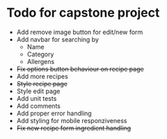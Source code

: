 # Todo for capstone project

* Add remove image button for edit/new form
* Add navbar for searching by
    - Name
    - Category
    - Allergens
* ~~Fix options button behaviour on recipe page~~
* Add more recipes
* ~~Style recipe page~~
* Style edit page
* Add unit tests
* Add comments
* Add proper error handling
* Add styling for mobile responziveness
* ~~Fix new recipe form ingredient handling~~
